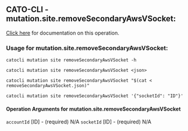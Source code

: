 
## CATO-CLI - mutation.site.removeSecondaryAwsVSocket:
[Click here](https://api.catonetworks.com/documentation/#mutation-removeSecondaryAwsVSocket) for documentation on this operation.

### Usage for mutation.site.removeSecondaryAwsVSocket:

`catocli mutation site removeSecondaryAwsVSocket -h`

`catocli mutation site removeSecondaryAwsVSocket <json>`

`catocli mutation site removeSecondaryAwsVSocket "$(cat < removeSecondaryAwsVSocket.json)"`

`catocli mutation site removeSecondaryAwsVSocket '{"socketId": "ID"}'`

#### Operation Arguments for mutation.site.removeSecondaryAwsVSocket ####
`accountId` [ID] - (required) N/A 
`socketId` [ID] - (required) N/A 
